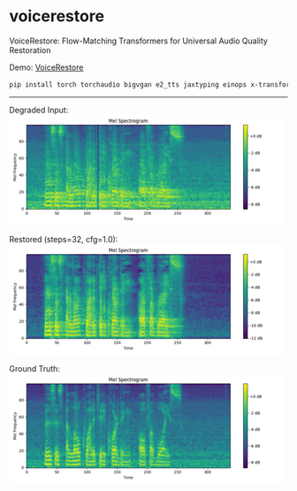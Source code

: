 # voicerestore
VoiceRestore: Flow-Matching Transformers for Universal Audio Quality Restoration

Demo: [VoiceRestore](https://sparkling-rabanadas-3082be.netlify.app/)

```bash
pip install torch torchaudio bigvgan e2_tts jaxtyping einops x-transformers torchdiffeq gateloop-transformer
```

---

Degraded Input:
![Degraded Input](./imgs/degraded.png "Degraded Input")

Restored (steps=32, cfg=1.0):
![Restored](./imgs/restored.png "Restored")

Ground Truth:
![Ground Truth](./imgs/ground_truth.png "Ground Truth")